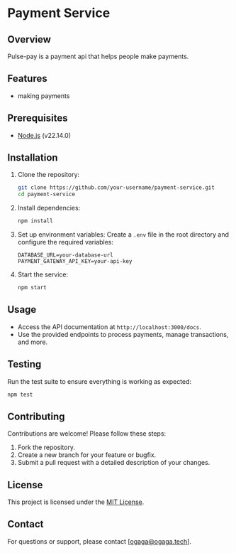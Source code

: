 # Payment Service

## Overview

Pulse-pay is a payment api that helps people make payments.

## Features

- making payments

## Prerequisites

- [Node.js](https://nodejs.org/) (v22.14.0)

## Installation

1. Clone the repository:

   ```bash
   git clone https://github.com/your-username/payment-service.git
   cd payment-service
   ```

2. Install dependencies:

   ```bash
   npm install
   ```

3. Set up environment variables:
   Create a `.env` file in the root directory and configure the required variables:

   ```env
   DATABASE_URL=your-database-url
   PAYMENT_GATEWAY_API_KEY=your-api-key
   ```

4. Start the service:
   ```bash
   npm start
   ```

## Usage

- Access the API documentation at `http://localhost:3000/docs`.
- Use the provided endpoints to process payments, manage transactions, and more.

## Testing

Run the test suite to ensure everything is working as expected:

```bash
npm test
```

## Contributing

Contributions are welcome! Please follow these steps:

1. Fork the repository.
2. Create a new branch for your feature or bugfix.
3. Submit a pull request with a detailed description of your changes.

## License

This project is licensed under the [MIT License](LICENSE).

## Contact

For questions or support, please contact [ogaga@ogaga.tech].
